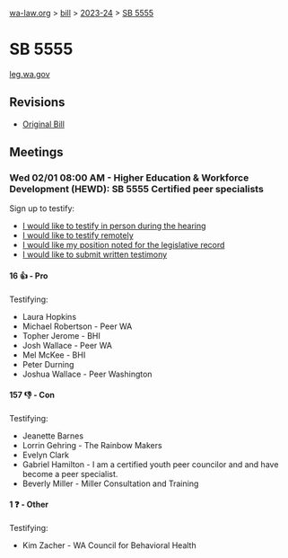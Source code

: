 [wa-law.org](/) > [bill](/bill/) > [2023-24](/bill/2023-24/) > [SB 5555](/bill/2023-24/sb/5555/)

# SB 5555
[leg.wa.gov](https://app.leg.wa.gov/billsummary?BillNumber=5555&Year=2023&Initiative=false)

## Revisions
* [Original Bill](1/)

## Meetings
### Wed 02/01 08:00 AM - Higher Education & Workforce Development (HEWD): SB 5555 Certified peer specialists
Sign up to testify:
* [I would like to testify in person during the hearing](https://app.leg.wa.gov/csi/Testifier/Add?chamber=House&mId=30616&aId=150424&caId=20856&tId=1)
* [I would like to testify remotely](https://app.leg.wa.gov/csi/Testifier/Add?chamber=House&mId=30616&aId=150424&caId=20856&tId=2)
* [I would like my position noted for the legislative record](https://app.leg.wa.gov/csi/Testifier/Add?chamber=House&mId=30616&aId=150424&caId=20856&tId=3)
* [I would like to submit written testimony](https://app.leg.wa.gov/csi/Testifier/Add?chamber=House&mId=30616&aId=150424&caId=20856&tId=4)

#### 16 👍 - Pro
Testifying:
* Laura Hopkins
* Michael Robertson - Peer WA
* Topher Jerome - BHI
* Josh Wallace - Peer WA
* Mel McKee - BHI
* Peter Durning
* Joshua Wallace - Peer Washington

#### 157 👎 - Con
Testifying:
* Jeanette Barnes
* Lorrin Gehring - The Rainbow Makers
* Evelyn Clark
* Gabriel Hamilton - I am a certified youth peer councilor and and have become a peer specialist.
* Beverly Miller - Miller Consultation and Training

#### 1 ❓ - Other
Testifying:
* Kim Zacher - WA Council for Behavioral Health
